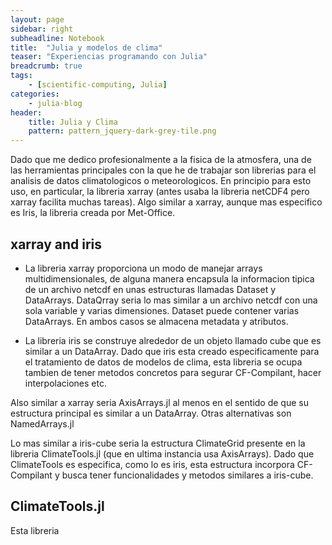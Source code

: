 ```yaml
---
layout: page
sidebar: right
subheadline: Notebook
title:  "Julia y modelos de clima"
teaser: "Experiencias programando con Julia"
breadcrumb: true
tags:
    - [scientific-computing, Julia]
categories:
    - julia-blog
header:
    title: Julia y Clima
    pattern: pattern_jquery-dark-grey-tile.png
---
```



Dado que me dedico profesionalmente a la fisica de la atmosfera, 
una de las herramientas principales con la que he de trabajar son
librerias para el analisis de datos climatologicos o meteorologicos.
En principio para esto uso, en particular, la libreria xarray (antes
usaba la libreria netCDF4 pero xarray facilita muchas tareas). Algo
similar a xarray, aunque mas especifico es Iris, la libreria creada
por Met-Office.

## xarray and iris

- La libreria xarray proporciona un modo de manejar arrays multidimensionales,
de alguna manera encapsula la informacion tipica de un archivo netcdf
en unas estructuras llamadas Dataset y DataArrays. DataQrray seria lo mas similar
a un archivo netcdf con una sola variable y varias dimensiones. Dataset
puede contener varias DataArrays. En ambos casos se almacena metadata y atributos.

- La libreria iris se construye alrededor de un objeto llamado cube que es
similar a un DataArray. Dado que iris esta creado especificamente para 
el tratamiento de datos de modelos de clima, esta libreria se ocupa tambien
de tener metodos concretos para segurar CF-Compilant, hacer interpolaciones etc.

Also similar a xarray seria AxisArrays.jl al menos en el sentido de que su
estructura principal es similar a un DataArray. Otras alternativas son NamedArrays.jl

Lo mas similar a iris-cube seria la estructura ClimateGrid presente en la libreria
ClimateTools.jl (que en ultima instancia usa AxisArrays). Dado que ClimateTools
es especifica, como lo es iris, esta estructura incorpora CF-Compilant y busca
tener funcionalidades y metodos similares a iris-cube.

## ClimateTools.jl

Esta libreria


